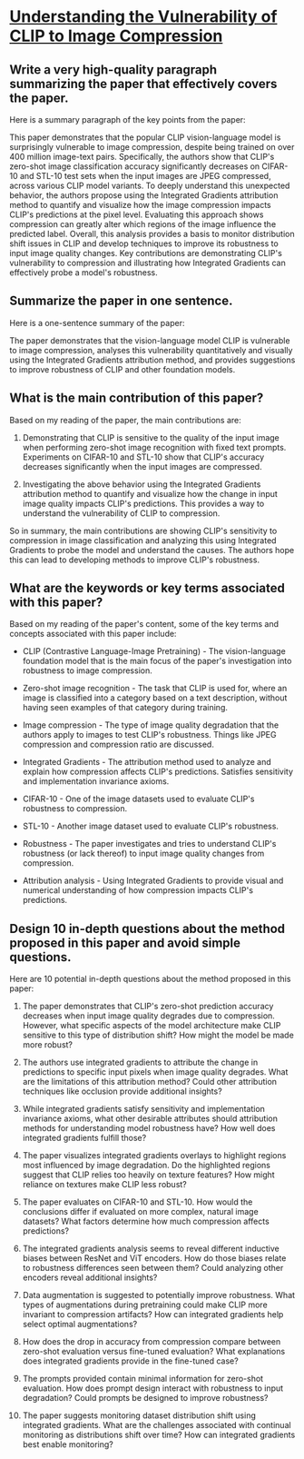 # [Understanding the Vulnerability of CLIP to Image Compression](https://arxiv.org/abs/2311.14029)

## Write a very high-quality paragraph summarizing the paper that effectively covers the paper.

 Here is a summary paragraph of the key points from the paper:

This paper demonstrates that the popular CLIP vision-language model is surprisingly vulnerable to image compression, despite being trained on over 400 million image-text pairs. Specifically, the authors show that CLIP's zero-shot image classification accuracy significantly decreases on CIFAR-10 and STL-10 test sets when the input images are JPEG compressed, across various CLIP model variants. To deeply understand this unexpected behavior, the authors propose using the Integrated Gradients attribution method to quantify and visualize how the image compression impacts CLIP's predictions at the pixel level. Evaluating this approach shows compression can greatly alter which regions of the image influence the predicted label. Overall, this analysis provides a basis to monitor distribution shift issues in CLIP and develop techniques to improve its robustness to input image quality changes. Key contributions are demonstrating CLIP's vulnerability to compression and illustrating how Integrated Gradients can effectively probe a model's robustness.


## Summarize the paper in one sentence.

 Here is a one-sentence summary of the paper:

The paper demonstrates that the vision-language model CLIP is vulnerable to image compression, analyses this vulnerability quantitatively and visually using the Integrated Gradients attribution method, and provides suggestions to improve robustness of CLIP and other foundation models.


## What is the main contribution of this paper?

 Based on my reading of the paper, the main contributions are:

1. Demonstrating that CLIP is sensitive to the quality of the input image when performing zero-shot image recognition with fixed text prompts. Experiments on CIFAR-10 and STL-10 show that CLIP's accuracy decreases significantly when the input images are compressed.

2. Investigating the above behavior using the Integrated Gradients attribution method to quantify and visualize how the change in input image quality impacts CLIP's predictions. This provides a way to understand the vulnerability of CLIP to compression.

So in summary, the main contributions are showing CLIP's sensitivity to compression in image classification and analyzing this using Integrated Gradients to probe the model and understand the causes. The authors hope this can lead to developing methods to improve CLIP's robustness.


## What are the keywords or key terms associated with this paper?

 Based on my reading of the paper's content, some of the key terms and concepts associated with this paper include:

- CLIP (Contrastive Language-Image Pretraining) - The vision-language foundation model that is the main focus of the paper's investigation into robustness to image compression.

- Zero-shot image recognition - The task that CLIP is used for, where an image is classified into a category based on a text description, without having seen examples of that category during training.

- Image compression - The type of image quality degradation that the authors apply to images to test CLIP's robustness. Things like JPEG compression and compression ratio are discussed. 

- Integrated Gradients - The attribution method used to analyze and explain how compression affects CLIP's predictions. Satisfies sensitivity and implementation invariance axioms.

- CIFAR-10 - One of the image datasets used to evaluate CLIP's robustness to compression.

- STL-10 - Another image dataset used to evaluate CLIP's robustness. 

- Robustness - The paper investigates and tries to understand CLIP's robustness (or lack thereof) to input image quality changes from compression.

- Attribution analysis - Using Integrated Gradients to provide visual and numerical understanding of how compression impacts CLIP's predictions.


## Design 10 in-depth questions about the method proposed in this paper and avoid simple questions.

 Here are 10 potential in-depth questions about the method proposed in this paper:

1. The paper demonstrates that CLIP's zero-shot prediction accuracy decreases when input image quality degrades due to compression. However, what specific aspects of the model architecture make CLIP sensitive to this type of distribution shift? How might the model be made more robust?

2. The authors use integrated gradients to attribute the change in predictions to specific input pixels when image quality degrades. What are the limitations of this attribution method? Could other attribution techniques like occlusion provide additional insights?

3. While integrated gradients satisfy sensitivity and implementation invariance axioms, what other desirable attributes should attribution methods for understanding model robustness have? How well does integrated gradients fulfill those?  

4. The paper visualizes integrated gradients overlays to highlight regions most influenced by image degradation. Do the highlighted regions suggest that CLIP relies too heavily on texture features? How might reliance on textures make CLIP less robust?

5. The paper evaluates on CIFAR-10 and STL-10. How would the conclusions differ if evaluated on more complex, natural image datasets? What factors determine how much compression affects predictions?

6. The integrated gradients analysis seems to reveal different inductive biases between ResNet and ViT encoders. How do those biases relate to robustness differences seen between them? Could analyzing other encoders reveal additional insights?

7. Data augmentation is suggested to potentially improve robustness. What types of augmentations during pretraining could make CLIP more invariant to compression artifacts? How can integrated gradients help select optimal augmentations?  

8. How does the drop in accuracy from compression compare between zero-shot evaluation versus fine-tuned evaluation? What explanations does integrated gradients provide in the fine-tuned case?

9. The prompts provided contain minimal information for zero-shot evaluation. How does prompt design interact with robustness to input degradation? Could prompts be designed to improve robustness?

10. The paper suggests monitoring dataset distribution shift using integrated gradients. What are the challenges associated with continual monitoring as distributions shift over time? How can integrated gradients best enable monitoring?
